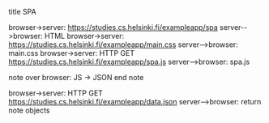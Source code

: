 title SPA

browser->server: https://studies.cs.helsinki.fi/exampleapp/spa
server-->browser: HTML
browser->server: https://studies.cs.helsinki.fi/exampleapp/main.css
server-->browser: main.css
browser->server: HTTP GET https://studies.cs.helsinki.fi/exampleapp/spa.js
server-->browser: spa.js

note over browser:
JS -> JSON
end note

browser->server: HTTP GET https://studies.cs.helsinki.fi/exampleapp/data.json
server-->browser: return note objects

